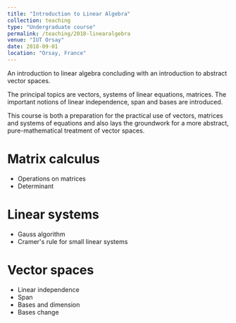```yaml
---
title: "Introduction to Linear Algebra"
collection: teaching
type: "Undergraduate course"
permalink: /teaching/2018-linearalgebra
venue: "IUT Orsay"
date: 2018-09-01
location: "Orsay, France"
---
```

An introduction to linear algebra concluding with an introduction to abstract vector spaces.

The principal topics are vectors, systems of linear equations, matrices. The important notions of linear independence, span and bases are introduced.

This course is both a preparation for the practical use of vectors, matrices and systems of equations and also lays the groundwork for a more abstract, pure-mathematical treatment of vector spaces.

Matrix calculus
======
- Operations on matrices
- Determinant

Linear systems
======
- Gauss algorithm
- Cramer's rule for small linear systems

Vector spaces
======
- Linear independence
- Span
- Bases and dimension
- Bases change
